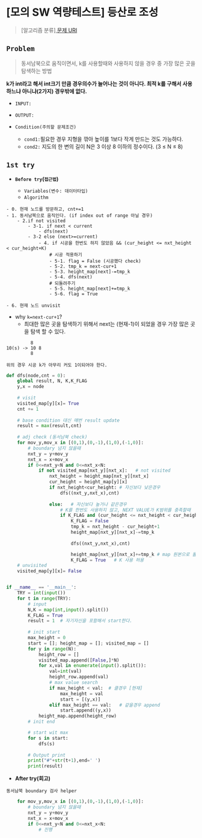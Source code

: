 # [모의 SW 역량테스트] 등산로 조성

> [알고리즘 분류],[문제 URI](https://swexpertacademy.com/main/talk/solvingClub/problemView.do?solveclubId=AV6kld8aisgDFASb&contestProbId=AV5PoOKKAPIDFAUq&probBoxId=AV732SG66sEDFAW7&type=PROBLEM&problemBoxTitle=%EC%82%BC%EC%84%B1+%EC%8B%A0%EC%9E%85+%EB%AA%A8%EC%9D%98+sw+%EC%97%AD%EB%9F%89%ED%85%8C%EC%8A%A4%ED%8A%B8+%EB%AC%B8%EC%A0%9C%EB%AA%A8%EC%9D%8C&problemBoxCnt=10)

## `Problem`
> 동서남북으로 움직이면서, k를 사용할때와 사용하지 않을 경우 중 가장 많은 곳을 탐색하는 방법

**k가 int라고 해서 int크기 만큼 경우의수가 늘어나는 것이 아니다. 최적 k를 구해서 사용하느냐 아니냐(2가지) 경우밖에 없다.**

- `INPUT:`
- `OUTPUT:`

- `Condition(주의할 문제조건)`
    - `cond1:`필요한 경우 지형을 깎아 높이를 1보다 작게 만드는 것도 가능하다.
    - `cond2:` 지도의 한 변의 길이 N은 3 이상 8 이하의 정수이다. (3 ≤ N ≤ 8)


## `1st try`
- **`Before try`(`접근법`)**

  - `Variables(변수: 데이터타입)`
  - `Algorithm`

```
- 0. 현재 노드를 방문하고, cnt+=1
- 1. 동서남북으로 움직인다. (if index out of range 아닐 경우)
    - 2.if not visited
        - 3-1. if next < current
            - dfs(next)
        - 3-2 else (next>=current)
            - 4. if 시공을 한번도 하지 않았음 && (cur_height <= nxt_height < cur_height+K)
                # 시공 적용하기 
                - 5-1. flag = False (시공했다 check)
                - 5-2. tmp_k = next-cur+1
                - 5-3. height_map[next]-=tmp_k
                - 5-4. dfs(next)
                # 되돌려주기
                - 5-5. height_map[next]+=tmp_k
                - 5-6. flag = True

- 6. 현재 노드 unvisit 
```
- why `k=next-cur+1`?
    - 최대한 많은 곳을 탐색하기 위해서 next는 (현재-1)이 되었을 경우 가장 많은 곳을 탐색 할 수 있다.
```
         8
10(s) -> 10 8
         8
        
위의 경우 시공 k가 아무리 커도 1이되어야 한다.
```

```python
def dfs(node,cnt = 0):
    global result, N, K,K_FLAG
    y,x = node
    
    # visit
    visited_map[y][x]= True
    cnt += 1
    
    # base condition 대신 매번 result update
    result = max(result,cnt)    
    
    # adj check (동서남북 check)
    for mov_y,mov_x in [(0,1),(0,-1),(1,0),(-1,0)]:
        # boundary 넘지 않을때
        nxt_y = y+mov_y
        nxt_x = x+mov_x
        if 0<=nxt_y<N and 0<=nxt_x<N:
            if not visited_map[nxt_y][nxt_x]:   # not visited
                nxt_height = height_map[nxt_y][nxt_x]
                cur_height = height_map[y][x]
                if nxt_height<cur_height: # 자신보다 낮은경우
                    dfs((nxt_y,nxt_x),cnt)
                
                else:   # 자신보다 높거나 같은경우
                    # K를 한번도 사용하지 않고, NEXT VALUE가 K범위를 충족할때
                    if K_FLAG and (cur_height <= nxt_height < cur_height+K):
                        K_FLAG = False
                        tmp_k = nxt_height - cur_height+1
                        height_map[nxt_y][nxt_x]-=tmp_k
                        
                        dfs((nxt_y,nxt_x),cnt)

                        height_map[nxt_y][nxt_x]+=tmp_k # map 원본으로 돌려주기 
                        K_FLAG = True   # K 사용 허용
    # unvisited
    visited_map[y][x]= False


if __name__ == '__main__':
    TRY = int(input())
    for t in range(TRY):
        # input
        N,K = map(int,input().split())
        K_FLAG = True
        result = 1  # 자기자신을 포함해서 start한다.
        
        # init start
        max_height = 0
        start = []; height_map = []; visited_map = []
        for y in range(N):
            height_row = []
            visited_map.append([False,]*N)
            for x,val in enumerate(input().split()):
                val=int(val)
                height_row.append(val)
                # max value search
                if max_height < val:  # 클경우 [현재]
                    max_height = val
                    start = [(y,x)]
                elif max_height == val:   # 같을경우 append
                    start.append((y,x))
            height_map.append(height_row)
        # init end

        # start wit max
        for s in start:
            dfs(s)
  
        # Output print
        print("#"+str(t+1),end=' ')
        print(result)
```
- **After try(회고)**

`동서남북 boundary 검사 helper`
```python
    for mov_y,mov_x in [(0,1),(0,-1),(1,0),(-1,0)]:
        # boundary 넘지 않을때
        nxt_y = y+mov_y
        nxt_x = x+mov_x
        if 0<=nxt_y<N and 0<=nxt_x<N:
            # 진행
```